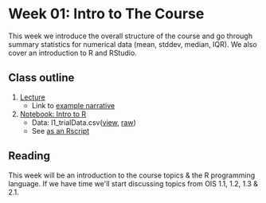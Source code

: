 # Week 01: Intro to The Course

This week we introduce the overall structure of the course and go through summary statistics for numerical data (mean, stddev, median, IQR).  We also cover an introduction to R and RStudio.

## Class outline

 1. [Lecture](lecture1_s2020_touse.pdf)
    * Link to [example narrative](narrative.md)
 1. [Notebook: Intro to R](prep_notebook_week01.ipynb)
    * Data:  l1\_trialData.csv([view](l1_trialData.csv), [raw](https://raw.githubusercontent.com/jnaiman/is542_spring2020/master/week01/l1_trialData.csv))
	* See [as an Rscript](Rscripts/prep_class_notes_week01.R)
	
## Reading

This week will be an introduction to the course topics & the R programming language.  If we have time we'll start discussing topics from OIS 1.1, 1.2, 1.3 & 2.1.


